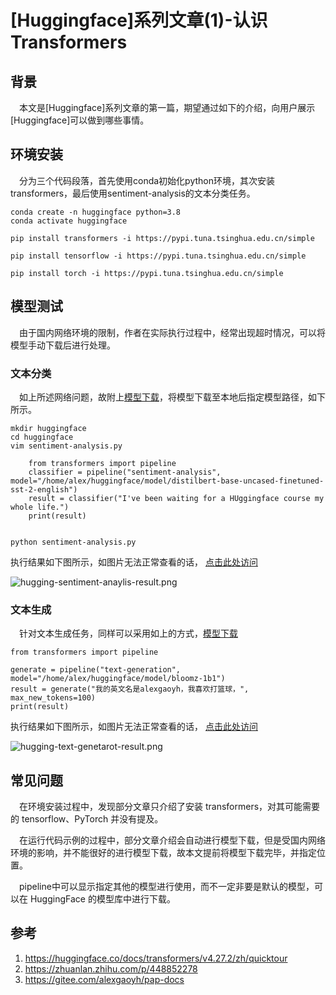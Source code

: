 # [Huggingface]系列文章(1)-认识Transformers

## 背景

&ensp;&ensp;本文是[Huggingface]系列文章的第一篇，期望通过如下的介绍，向用户展示[Huggingface]可以做到哪些事情。

## 环境安装 

&ensp;&ensp;分为三个代码段落，首先使用conda初始化python环境，其次安装 transformers，最后使用sentiment-analysis的文本分类任务。

```shell
conda create -n huggingface python=3.8
conda activate huggingface
```

```shell
pip install transformers -i https://pypi.tuna.tsinghua.edu.cn/simple

pip install tensorflow -i https://pypi.tuna.tsinghua.edu.cn/simple

pip install torch -i https://pypi.tuna.tsinghua.edu.cn/simple
```

## 模型测试

&ensp;&ensp;由于国内网络环境的限制，作者在实际执行过程中，经常出现超时情况，可以将模型手动下载后进行处理。

### 文本分类

&ensp;&ensp;如上所述网络问题，故附上[模型下载](https://huggingface.co/distilbert-base-uncased-finetuned-sst-2-english/tree/main)，将模型下载至本地后指定模型路径，如下所示。

```shell
mkdir huggingface
cd huggingface
vim sentiment-analysis.py

    from transformers import pipeline
    classifier = pipeline("sentiment-analysis", model="/home/alex/huggingface/model/distilbert-base-uncased-finetuned-sst-2-english")
    result = classifier("I've been waiting for a HUggingface course my whole life.")
    print(result)
    
    
python sentiment-analysis.py
```

执行结果如下图所示，如图片无法正常查看的话， [点击此处访问](https://gitee.com/alexgaoyh/pap-docs/blob/master/md/other/img/hugging-sentiment-anaylis-result.png)

![hugging-sentiment-anaylis-result.png](https://s2.loli.net/2023/07/20/x7RJw6PM3pUylZX.png)

### 文本生成

&ensp;&ensp;针对文本生成任务，同样可以采用如上的方式，[模型下载](https://huggingface.co/bigscience/bloomz-1b1/tree/main)

```shell
from transformers import pipeline

generate = pipeline("text-generation", model="/home/alex/huggingface/model/bloomz-1b1")
result = generate("我的英文名是alexgaoyh，我喜欢打篮球，", max_new_tokens=100)
print(result)
```
执行结果如下图所示，如图片无法正常查看的话， [点击此处访问](https://gitee.com/alexgaoyh/pap-docs/blob/master/md/other/img/hugging-text-genetarot-result.png)

![hugging-text-genetarot-result.png](https://s2.loli.net/2023/07/20/rgtPIqHwfGpNia4.png)

## 常见问题

&ensp;&ensp;在环境安装过程中，发现部分文章只介绍了安装 transformers，对其可能需要的 tensorflow、PyTorch 并没有提及。

&ensp;&ensp;在运行代码示例的过程中，部分文章介绍会自动进行模型下载，但是受国内网络环境的影响，并不能很好的进行模型下载，故本文提前将模型下载完毕，并指定位置。

&ensp;&ensp;pipeline中可以显示指定其他的模型进行使用，而不一定非要是默认的模型，可以在 HuggingFace 的模型库中进行下载。

## 参考

1. https://huggingface.co/docs/transformers/v4.27.2/zh/quicktour
2. https://zhuanlan.zhihu.com/p/448852278
3. https://gitee.com/alexgaoyh/pap-docs


